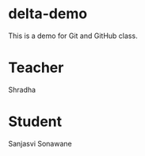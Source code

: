 # delta-demo
This is a demo for Git and GitHub class.

# Teacher
Shradha

# Student
Sanjasvi Sonawane